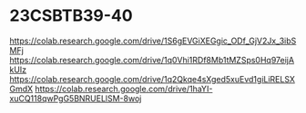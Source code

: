 # 23CSBTB39-40
https://colab.research.google.com/drive/1S6gEVGiXEGgic_ODf_GjV2Jx_3ibSMFj
https://colab.research.google.com/drive/1q0Vhi1RDf8Mb1tMZSps0Hq97eijAkUIz
https://colab.research.google.com/drive/1q2Qkqe4sXged5xuEvd1giLiRELSXGmdX
https://colab.research.google.com/drive/1haYI-xuCQ118qwPgG5BNRUELlSM-8woj
